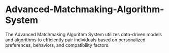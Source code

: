 # Advanced-Matchmaking-Algorithm-System
The Advanced Matchmaking Algorithm System utilizes data-driven models and algorithms to efficiently pair individuals based on personalized preferences, behaviors, and compatibility factors.
